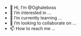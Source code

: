 - 👋 Hi, I’m @Oghaleboss
- 👀 I’m interested in ...
- 🌱 I’m currently learning ...
- 💞️ I’m looking to collaborate on ...
- 📫 How to reach me ...

<!---
Oghaleboss/Oghaleboss is a ✨ special ✨ repository because its `README.md` (this file) appears on your GitHub profile.
You can click the Preview link to take a look at your changes.
--->
